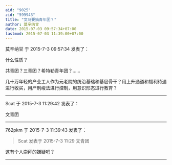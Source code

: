 ```yaml
---
aid: "9025"
zid: "599943"
title: "文马要搞青年团？"
author: 莫辛纳甘
date: 2015-07-03 09:57:34+07:00
lastmod: 2015-07-03 11:39:00+07:00
---
```


莫辛纳甘 于 2015-7-3 09:57:34 发表了：

什么性质？

共青团？三青团？希特勒青年团？……

几十万年轻的产业工人作为元老院的统治基础和基层骨干？用上升通道和福利待遇进行收买，用严刑峻法进行控制，用意识形态进行教育？

---

Scat 于 2015-7-3 11:29:42 发表了：

文青团

---

762pkm 于 2015-7-3 11:39:43 发表了：

> Scat 发表于 2015-7-3 11:29 文青团

这有个人崇拜的嫌疑吧？

---
